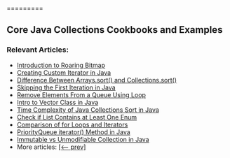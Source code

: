 =========

## Core Java Collections Cookbooks and Examples

### Relevant Articles:
- [Introduction to Roaring Bitmap](https://www.baeldung.com/java-roaring-bitmap-intro)
- [Creating Custom Iterator in Java](https://www.baeldung.com/java-creating-custom-iterator)
- [Difference Between Arrays.sort() and Collections.sort()](https://www.baeldung.com/java-arrays-collections-sort-methods)
- [Skipping the First Iteration in Java](https://www.baeldung.com/java-skip-first-iteration)
- [Remove Elements From a Queue Using Loop](https://www.baeldung.com/java-remove-elements-queue)
- [Intro to Vector Class in Java](https://www.baeldung.com/java-vector-guide)
- [Time Complexity of Java Collections Sort in Java](https://www.baeldung.com/java-time-complexity-collections-sort)
- [Check if List Contains at Least One Enum](https://www.baeldung.com/java-list-check-enum-presence)
- [Comparison of for Loops and Iterators](https://www.baeldung.com/java-for-loops-vs-iterators)
- [PriorityQueue iterator() Method in Java](https://www.baeldung.com/java-priorityqueue-iterator)
- [Immutable vs Unmodifiable Collection in Java](https://www.baeldung.com/java-collection-immutable-unmodifiable-differences)
- More articles: [[<-- prev]](/core-java-modules/core-java-collections-4)
